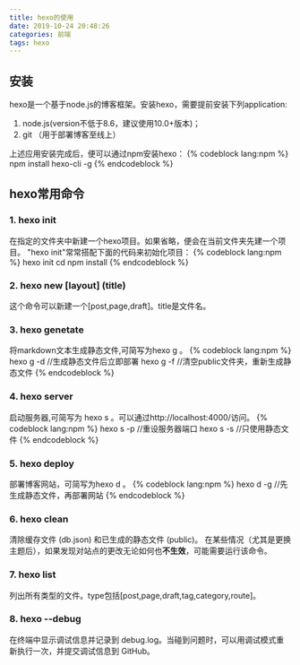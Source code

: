 ```yaml
---
title: hexo的使用
date: 2019-10-24 20:48:26
categories: 前端
tags: hexo
---
```

## 安装
hexo是一个基于node.js的博客框架。安装hexo，需要提前安装下列application:

1. node.js(version不低于8.6，建议使用10.0+版本)； 
2. git （用于部署博客至线上）

上述应用安装完成后，便可以通过npm安装hexo：
{% codeblock lang:npm %}
    npm install hexo-cli -g
{% endcodeblock %}

## hexo常用命令
### 1. hexo init <new folder>
在指定的<new folder>文件夹中新建一个hexo项目。如果省略<new folder>，便会在当前文件夹先建一个项目。
"hexo init"常常搭配下面的代码来初始化项目：
{% codeblock lang:npm %}
    hexo init <folder>
    cd <folder>
    npm install
{% endcodeblock %} 

### 2. hexo new [layout] (title)
这个命令可以新建一个[post,page,draft]。title是文件名。

### 3. hexo genetate
将markdown文本生成静态文件,可简写为hexo g 。
{% codeblock lang:npm %}
    hexo g -d       //生成静态文件后立即部署
    hexo g -f       //清空public文件夹，重新生成静态文件
{% endcodeblock %}

### 4. hexo server
启动服务器,可简写为 hexo s 。可以通过http://localhost:4000/访问。
{% codeblock lang:npm %}
    hexo s -p   //重设服务器端口
    hexo s -s   //只使用静态文件
{% endcodeblock %}

### 5. hexo deploy
部署博客网站，可简写为hexo d 。
{% codeblock lang:npm %}
    hexo d -g   //先生成静态文件，再部署网站
{% endcodeblock %}

### 6. hexo clean 
清除缓存文件 (db.json) 和已生成的静态文件 (public)。
在某些情况（尤其是更换主题后），如果发现对站点的更改无论如何也**不生效**，可能需要运行该命令。

### 7. hexo list <type>
列出所有<type>类型的文件。type包括[post,page,draft,tag,category,route]。

### 8. hexo --debug
在终端中显示调试信息并记录到 debug.log。当碰到问题时，可以用调试模式重新执行一次，并提交调试信息到 GitHub。

